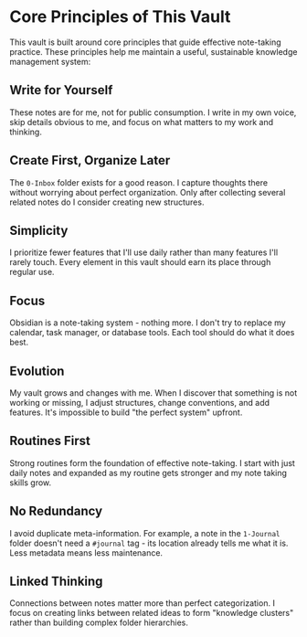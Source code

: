 # Core Principles of This Vault

This vault is built around core principles that guide effective note-taking practice. These principles help me maintain a useful, sustainable knowledge management system:

## Write for Yourself

These notes are for me, not for public consumption. I write in my own voice, skip details obvious to me, and focus on what matters to my work and thinking.

## Create First, Organize Later

The `0-Inbox` folder exists for a good reason. I capture thoughts there without worrying about perfect organization. Only after collecting several related notes do I consider creating new structures.

## Simplicity

I prioritize fewer features that I'll use daily rather than many features I'll rarely touch. Every element in this vault should earn its place through regular use.

## Focus

Obsidian is a note-taking system - nothing more. I don't try to replace my calendar, task manager, or database tools. Each tool should do what it does best.

## Evolution

My vault grows and changes with me. When I discover that something is not working or missing, I adjust structures, change conventions, and add features. It's impossible to build "the perfect system" upfront.

## Routines First

Strong routines form the foundation of effective note-taking. I start with just daily notes and expanded as my routine gets stronger and my note taking skills grow.

## No Redundancy

I avoid duplicate meta-information. For example, a note in the `1-Journal` folder doesn't need a `#journal` tag - its location already tells me what it is. Less metadata means less maintenance.

## Linked Thinking

Connections between notes matter more than perfect categorization. I focus on creating links between related ideas to form "knowledge clusters" rather than building complex folder hierarchies.
